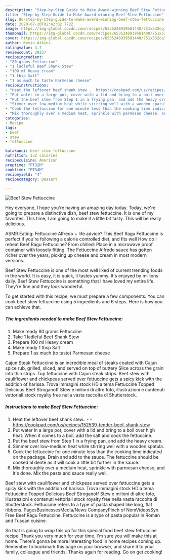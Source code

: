 ```yaml
---
description: "Step-by-Step Guide to Make Award-winning Beef Stew Fettuccine"
title: "Step-by-Step Guide to Make Award-winning Beef Stew Fettuccine"
slug: 86-step-by-step-guide-to-make-award-winning-beef-stew-fettuccine
date: 2020-07-20T02:42:02.772Z
image: https://img-global.cpcdn.com/recipes/6535248939581440/751x532cq70/beef-stew-fettuccine-recipe-main-photo.jpg
thumbnail: https://img-global.cpcdn.com/recipes/6535248939581440/751x532cq70/beef-stew-fettuccine-recipe-main-photo.jpg
cover: https://img-global.cpcdn.com/recipes/6535248939581440/751x532cq70/beef-stew-fettuccine-recipe-main-photo.jpg
author: Kevin Atkins
ratingvalue: 4.7
reviewcount: 29257
recipeingredient:
- "80 grams Fettuccine"
- "1 ladleful Beef Shank Stew"
- "100 ml Heavy cream"
- "1 tbsp Salt"
- "1 as much to taste Parmesan cheese"
recipeinstructions:
- "Heat the leftover beef shank stew..  https://cookpad.com/us/recipes/152539-tender-beef-shank-stew"
- "Put water in a large pot, cover with a lid and bring to a boil over high heat. When it comes to a boil, add the salt and cook the fettuccine."
- "Put the beef stew from Step 1 in a frying pan, and add the heavy cream."
- "Simmer over low-medium heat while stirring well with a wooden spatula."
- "Cook the fettuccine for one minute less than the cooking time indicated on the package. Drain and add to the sauce. The fettuccine should be cooked al dente as it will cook a little bit further in the sauce."
- "Mix thoroughly over a medium heat, sprinkle with parmesan cheese, and it&#39;s done. Mix the pasta and sauce really well."
categories:
- Recipe
tags:
- beef
- stew
- fettuccine

katakunci: beef stew fettuccine 
nutrition: 132 calories
recipecuisine: American
preptime: "PT32M"
cooktime: "PT54M"
recipeyield: "4"
recipecategory: Dessert

---
```



![Beef Stew Fettuccine](https://img-global.cpcdn.com/recipes/6535248939581440/751x532cq70/beef-stew-fettuccine-recipe-main-photo.jpg)

Hey everyone, I hope you're having an amazing day today. Today, we're going to prepare a distinctive dish, beef stew fettuccine. It is one of my favorites. This time, I am going to make it a little bit tasty. This will be really delicious.

ASMR Eating: Fettuccine Alfredo + life advice? This Beef Ragu Fettuccine is perfect if you&#39;re following a calorie controlled diet, and fits well How do I reheat Beef Ragu Fettuccine? From chilled: Place in a microwave proof container with loosely fitting. The Fettuccine Alfredo sauce has gotten richer over the years, picking up cheese and cream in most modern versions.

Beef Stew Fettuccine is one of the most well liked of current trending foods in the world. It is easy, it is quick, it tastes yummy. It's enjoyed by millions daily. Beef Stew Fettuccine is something that I have loved my entire life. They're fine and they look wonderful.


To get started with this recipe, we must prepare a few components. You can cook beef stew fettuccine using 5 ingredients and 6 steps. Here is how you can achieve that.

<!--inarticleads1-->

##### The ingredients needed to make Beef Stew Fettuccine:

1. Make ready 80 grams Fettuccine
1. Take 1 ladleful Beef Shank Stew
1. Prepare 100 ml Heavy cream
1. Make ready 1 tbsp Salt
1. Prepare 1 as much (to taste) Parmesan cheese


Cajun Steak Fettuccine is an incredible meal of steaks coated with Cajun spice rub, grilled, sliced, and served on top of buttery Slice across the grain into thin strips. Top fettuccine with Cajun steak strips. Beef stew with cauliflower and chickpeas served over fettuccine gets a spicy kick with the addition of harissa. Trova immagini stock HD a tema Fettuccine Topped Delicious Beef Stroganoff Stew e milioni di altre foto, illustrazioni e contenuti vettoriali stock royalty free nella vasta raccolta di Shutterstock. 

<!--inarticleads2-->

##### Instructions to make Beef Stew Fettuccine:

1. Heat the leftover beef shank stew.. -  - https://cookpad.com/us/recipes/152539-tender-beef-shank-stew
1. Put water in a large pot, cover with a lid and bring to a boil over high heat. When it comes to a boil, add the salt and cook the fettuccine.
1. Put the beef stew from Step 1 in a frying pan, and add the heavy cream.
1. Simmer over low-medium heat while stirring well with a wooden spatula.
1. Cook the fettuccine for one minute less than the cooking time indicated on the package. Drain and add to the sauce. The fettuccine should be cooked al dente as it will cook a little bit further in the sauce.
1. Mix thoroughly over a medium heat, sprinkle with parmesan cheese, and it&#39;s done. Mix the pasta and sauce really well.


Beef stew with cauliflower and chickpeas served over fettuccine gets a spicy kick with the addition of harissa. Trova immagini stock HD a tema Fettuccine Topped Delicious Beef Stroganoff Stew e milioni di altre foto, illustrazioni e contenuti vettoriali stock royalty free nella vasta raccolta di Shutterstock. Fettuccine refers to a type of pasta shaped like long, flat ribbons. PagesBusinessesMedia/News CompanyPinch of NomVideosSyn Free Beef Ragu Fettuccine. Fettuccine is a type of pasta popular in Roman and Tuscan cuisine. 

So that is going to wrap this up for this special food beef stew fettuccine recipe. Thank you very much for your time. I'm sure you will make this at home. There's gonna be more interesting food in home recipes coming up. Remember to bookmark this page on your browser, and share it to your family, colleague and friends. Thanks again for reading. Go on get cooking!
